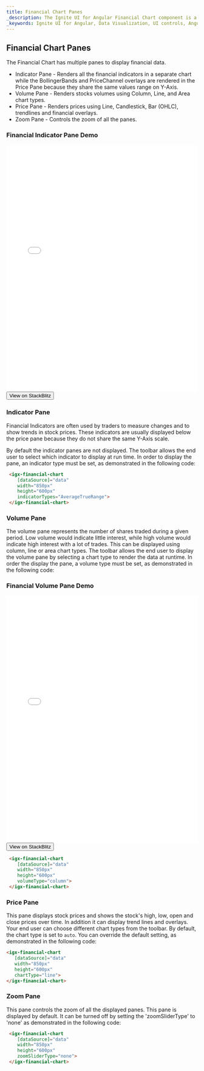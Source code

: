 ```yaml
---
title: Financial Chart Panes
_description: The Ignite UI for Angular Financial Chart component is a touch-enabled, highly performant, lightweight charting control that makes visualizing financial data a breeze.
_keywords: Ignite UI for Angular, Data Visualization, UI controls, Angular widgets, web widgets, UI widgets, Angular, Native Angular Components Suite, Native Angular Controls, Native Angular Components Library, Angular Chart component, Angular Financial Chart component, Angular Chart controls, Angular Financial Chart controls
---
```

## Financial Chart Panes 

The Financial Chart has multiple panes to display financial data. 

* Indicator Pane - Renders all the financial indicators in a separate chart while the BollingerBands and PriceChannel overlays are rendered in the Price Pane because they share the same values range on Y-Axis. 
* Volume Pane - Renders stocks volumes using Column, Line, and Area chart types.
* Price Pane - Renders prices using Line, Candlestick, Bar (OHLC), trendlines and financial overlays.
* Zoom Pane - Controls the zoom of all the panes.
<div class="divider"></div>

### Financial Indicator Pane Demo
<div class="sample-container" style="height: 650px">
    <iframe id="financial-chart-indicator-pane-sample-iframe" src='{environment:demosBaseUrl}/financial-chart-indicator-pane-sample' width="100%" height="100%" seamless frameBorder="0" onload="onSampleIframeContentLoaded(this);"></iframe>
</div>
<div>
    <button data-localize="stackblitz" class="stackblitz-btn"   data-iframe-id="financial-chart-indicator-pane-sample-iframe" data-demos-base-url="{environment:demosBaseUrl}">View on StackBlitz
    </button>
</div>

### Indicator Pane
Financial Indicators are often used by traders to measure changes and to show trends in stock prices. These indicators are usually displayed below the price pane because they do not share the same Y-Axis scale. 

By default the indicator panes are not displayed. The toolbar allows the end user to select which indicator to display at run time. 
In order to display the pane, an indicator type must be set, as demonstrated in the following code:

```html
 <igx-financial-chart
    [dataSource]="data"
    width="850px"
    height="600px"
    indicatorTypes="AverageTrueRange">
 </igx-financial-chart>
```
<div class="divider"></div>

### Volume Pane
The volume pane represents the number of shares traded during a given period. Low volume would indicate little interest, while high volume would indicate high interest with a lot of trades.  This can be displayed using column, line or area chart types. The toolbar allows the end user to display the volume pane by selecting a chart type to render the data at runtime. In order the display the pane, a volume type must be set, as demonstrated in the following code:

### Financial Volume Pane Demo
<div class="sample-container" style="height: 650px">
    <iframe id="financial-chart-volume-pane-sample-iframe" src='{environment:demosBaseUrl}/financial-chart-volume-pane-sample' width="100%" height="100%" seamless frameBorder="0" onload="onSampleIframeContentLoaded(this);"></iframe>
</div>
<div>
    <button data-localize="stackblitz" class="stackblitz-btn"   data-iframe-id="financial-chart-volume-pane-sample-iframe" data-demos-base-url="{environment:demosBaseUrl}">View on StackBlitz
    </button>
</div>

```html
 <igx-financial-chart
    [dataSource]="data"
    width="850px"
    height="600px"
    volumeType="column">
 </igx-financial-chart>
```
<div class="divider"></div>



### Price Pane
This pane displays stock prices and shows the stock's high, low, open and close prices over time. In addition it can display trend lines and overlays. Your end user can choose different chart types from the toolbar. By default, the chart type is set to `auto`. You can override the default setting, as demonstrated in the following code:

 ```html
 <igx-financial-chart
    [dataSource]="data"
    width="850px"
    height="600px"
    chartType="line">
 </igx-financial-chart>
```

### Zoom Pane
This pane controls the zoom of all the displayed panes. This pane is displayed by default. It can be turned off by setting the 'zoomSliderType' to 'none' as demonstrated in the following code:
```html
 <igx-financial-chart
    [dataSource]="data"
    width="850px"
    height="600px"
    zoomSliderType="none">
 </igx-financial-chart>
```